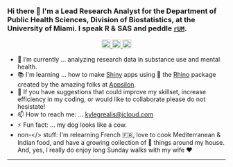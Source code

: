 ### Hi there 👋 I'm a Lead Research Analyst for the Department of Public Health Sciences, Division of Biostatistics, at the University of Miami. I speak R & SAS and peddle [`rUM`](https://cran.r-project.org/web/packages/rUM/index.html).

<div id="badges" align="center">
  <a href="https://www.linkedin.com/in/kyle-grealis-044030180/" target="_blank">
    <img 
      src="https://img.shields.io/badge/LinkedIn-blue?style=for-the-badge&logo=linkedin&logoColor=white" 
      alt="LinkedIn Badge"
      style="height: 20px;"
    />
  </a>
  <a href="https://stackoverflow.com/users/17979043/kyle-g" target="_blank">
    <img
      src="https://img.shields.io/badge/Stack-Overflow-darkgreen?style=for-the-badge&logo=stackoverflow&logoColor=white"
      alt="StackOverflow"
      style="height: 20px;"
    />
  </a>
  <img 
    src="https://komarev.com/ghpvc/?username=kyleGrealis&style=flat-square&color=blue" 
    alt=""
    style="height: 20px;"/>
</div>


- 🔭 I’m currently ... analyzing research data in substance use and mental health.
- 📚 I'm learning ... how to make [Shiny](https://shiny.posit.co/) apps using 🦏 the [Rhino](https://rhinoverse.dev/#rhino) package created by the amazing folks at [Appsilon]( https://appsilon.com/). 
- 🙏 If you have suggestions that could improve my skillset, increase efficiency in my coding, or would like to collaborate please do not hesistate!
- 📫 How to reach me: ... kylegrealis@icloud.com
- ⚡ Fun fact: ... my dog looks like a cow.
- non-</> stuff: I'm relearning French 🇫🇷, love to cook Mediterranean & Indian food, and have a growing collection of 🐸 things around my house. And, yes, I really do enjoy long Sunday walks with my wife ❤️


<hr>

